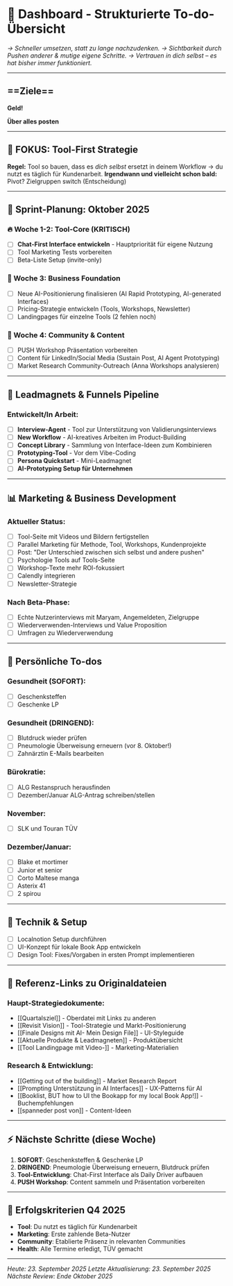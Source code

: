 # 🎯 Dashboard - Strukturierte To-do-Übersicht

_→ Schneller umsetzen, statt zu lange nachzudenken._
_→ Sichtbarkeit durch Pushen anderer & mutige eigene Schritte._
_→ Vertrauen in dich selbst – es hat bisher immer funktioniert._

---

## **==Ziele==**

**Geld!**

**Über alles posten**

---

## 🚀 **FOKUS: Tool-First Strategie**

**Regel:** Tool so bauen, dass es _dich selbst_ ersetzt in deinem Workflow → du nutzt es täglich für Kundenarbeit.
**Irgendwann und vielleicht schon bald:** Pivot? Zielgruppen switch (Entscheidung)

---

## 📅 **Sprint-Planung: Oktober 2025**

### **🔥 Woche 1-2: Tool-Core (KRITISCH)**
- [ ] **Chat-First Interface entwickeln** - Hauptpriorität für eigene Nutzung
- [ ] Tool Marketing Tests vorbereiten
- [ ] Beta-Liste Setup (invite-only)

### **💼 Woche 3: Business Foundation**
- [ ] Neue AI-Positionierung finalisieren (AI Rapid Prototyping, AI-generated Interfaces)
- [ ] Pricing-Strategie entwickeln (Tools, Workshops, Newsletter)
- [ ] Landingpages für einzelne Tools (2 fehlen noch)

### **📢 Woche 4: Community & Content**
- [ ] PUSH Workshop Präsentation vorbereiten
- [ ] Content für LinkedIn/Social Media (Sustain Post, AI Agent Prototyping)
- [ ] Market Research Community-Outreach (Anna Workshops analysieren)

---

## 🎯 **Leadmagnets & Funnels Pipeline**

### **Entwickelt/In Arbeit:**
- [ ] **Interview-Agent** - Tool zur Unterstützung von Validierungsinterviews
- [ ] **New Workflow** - AI-kreatives Arbeiten im Product-Building
- [ ] **Concept Library** - Sammlung von Interface-Ideen zum Kombinieren
- [ ] **Prototyping-Tool** - Vor dem Vibe-Coding
- [ ] **Persona Quickstart** - Mini-Leadmagnet
- [ ] **AI-Prototyping Setup für Unternehmen**

---

## 📊 **Marketing & Business Development**

### **Aktueller Status:**
- [ ] Tool-Seite mit Videos und Bildern fertigstellen
- [ ] Parallel Marketing für Methode, Tool, Workshops, Kundenprojekte
- [ ] Post: "Der Unterschied zwischen sich selbst und andere pushen"
- [ ] Psychologie Tools auf Tools-Seite
- [ ] Workshop-Texte mehr ROI-fokussiert
- [ ] Calendly integrieren
- [ ] Newsletter-Strategie

### **Nach Beta-Phase:**
- [ ] Echte Nutzerinterviews mit Maryam, Angemeldeten, Zielgruppe
- [ ] Wiederverwenden-Interviews und Value Proposition
- [ ] Umfragen zu Wiederverwendung

---

## 🏥 **Persönliche To-dos**

### **Gesundheit (SOFORT):**
- [ ] Geschenksteffen
- [ ] Geschenke LP

### **Gesundheit (DRINGEND):**
- [ ] Blutdruck wieder prüfen
- [ ] Pneumologie Überweisung erneuern (vor 8. Oktober!)
- [ ] Zahnärztin E-Mails bearbeiten

### **Bürokratie:**
- [ ] ALG Restanspruch herausfinden
- [ ] Dezember/Januar ALG-Antrag schreiben/stellen

### **November:**
- [ ] SLK und Touran TÜV

### **Dezember/Januar:**
- [ ] Blake et mortimer
- [ ] Junior et senior
- [ ] Corto Maltese manga
- [ ] Asterix 41
- [ ] 2 spirou

---

## 🔧 **Technik & Setup**

- [ ] Localnotion Setup durchführen
- [ ] UI-Konzept für lokale Book App entwickeln
- [ ] Design Tool: Fixes/Vorgaben in ersten Prompt implementieren

---

## 📝 **Referenz-Links zu Originaldateien**

### **Haupt-Strategiedokumente:**
- [[Quartalsziel]] - Oberdatei mit Links zu anderen
- [[Revisit Vision]] - Tool-Strategie und Markt-Positionierung
- [[Finale Designs mit AI- Mein Design File]] - UI-Styleguide
- [[Aktuelle Produkte & Leadmagneten]] - Produktübersicht
- [[Tool Landingpage mit Video-]] - Marketing-Materialien

### **Research & Entwicklung:**
- [[Getting out of the building]] - Market Research Report
- [[Prompting Unterstützung in AI Interfaces]] - UX-Patterns für AI
- [[Booklist, BUT how to UI the Bookapp for my local Book App!]] - Buchempfehlungen
- [[spanneder post von]] - Content-Ideen

---

## ⚡ **Nächste Schritte (diese Woche)**

1. **SOFORT**: Geschenksteffen & Geschenke LP
2. **DRINGEND**: Pneumologie Überweisung erneuern, Blutdruck prüfen
3. **Tool-Entwicklung**: Chat-First Interface als Daily Driver aufbauen
4. **PUSH Workshop**: Content sammeln und Präsentation vorbereiten

---

## 🎯 **Erfolgskriterien Q4 2025**

- **Tool**: Du nutzt es täglich für Kundenarbeit
- **Marketing**: Erste zahlende Beta-Nutzer
- **Community**: Etablierte Präsenz in relevanten Communities
- **Health**: Alle Termine erledigt, TÜV gemacht

---

_Heute: 23. September 2025_
_Letzte Aktualisierung: 23. September 2025_
_Nächste Review: Ende Oktober 2025_